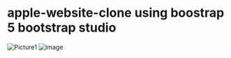 # apple-website-clone using boostrap 5 bootstrap studio


![Picture1](https://user-images.githubusercontent.com/64318421/124761921-35d98380-df2a-11eb-85cb-fbe84d7612b1.png)
![image](https://user-images.githubusercontent.com/64318421/124762330-b0a29e80-df2a-11eb-9ea7-c90eec608942.png)
